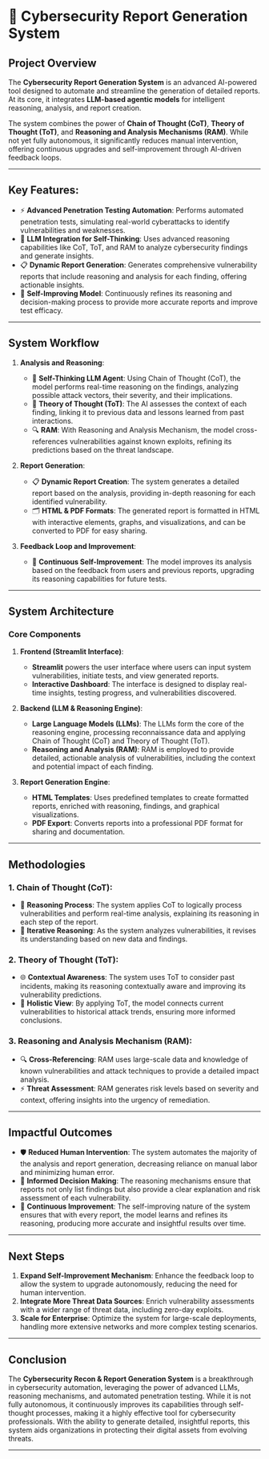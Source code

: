 # 🚀 **Cybersecurity Report Generation System** 

## **Project Overview**

The **Cybersecurity Report Generation System** is an advanced AI-powered tool designed to automate and streamline the generation of detailed reports. At its core, it integrates **LLM-based agentic models** for intelligent reasoning, analysis, and report creation. 

The system combines the power of **Chain of Thought (CoT)**, **Theory of Thought (ToT)**, and **Reasoning and Analysis Mechanisms (RAM)**. While not yet fully autonomous, it significantly reduces manual intervention, offering continuous upgrades and self-improvement through AI-driven feedback loops.

---

## **Key Features:**

- ⚡ **Advanced Penetration Testing Automation**: Performs automated penetration tests, simulating real-world cyberattacks to identify vulnerabilities and weaknesses.
- 🧠 **LLM Integration for Self-Thinking**: Uses advanced reasoning capabilities like CoT, ToT, and RAM to analyze cybersecurity findings and generate insights.
- 📋 **Dynamic Report Generation**: Generates comprehensive vulnerability reports that include reasoning and analysis for each finding, offering actionable insights.
- 🔄 **Self-Improving Model**: Continuously refines its reasoning and decision-making process to provide more accurate reports and improve test efficacy.

---

## **System Workflow**


1. **Analysis and Reasoning**:
    - 🤖 **Self-Thinking LLM Agent**: Using Chain of Thought (CoT), the model performs real-time reasoning on the findings, analyzing possible attack vectors, their severity, and their implications.
    - 🧠 **Theory of Thought (ToT)**: The AI assesses the context of each finding, linking it to previous data and lessons learned from past interactions.
    - 🔍 **RAM**: With Reasoning and Analysis Mechanism, the model cross-references vulnerabilities against known exploits, refining its predictions based on the threat landscape.

2. **Report Generation**:
    - 📋 **Dynamic Report Creation**: The system generates a detailed report based on the analysis, providing in-depth reasoning for each identified vulnerability.
    - 🗂️ **HTML & PDF Formats**: The generated report is formatted in HTML with interactive elements, graphs, and visualizations, and can be converted to PDF for easy sharing.

5. **Feedback Loop and Improvement**:
    - 🔄 **Continuous Self-Improvement**: The model improves its analysis based on the feedback from users and previous reports, upgrading its reasoning capabilities for future tests.

---

## **System Architecture**

### **Core Components**

1. **Frontend (Streamlit Interface)**:
   - **Streamlit** powers the user interface where users can input system vulnerabilities, initiate tests, and view generated reports.
   - **Interactive Dashboard**: The interface is designed to display real-time insights, testing progress, and vulnerabilities discovered.

2. **Backend (LLM & Reasoning Engine)**:
   - **Large Language Models (LLMs)**: The LLMs form the core of the reasoning engine, processing reconnaissance data and applying Chain of Thought (CoT) and Theory of Thought (ToT).
   - **Reasoning and Analysis (RAM)**: RAM is employed to provide detailed, actionable analysis of vulnerabilities, including the context and potential impact of each finding.
   
   
3. **Report Generation Engine**:
   - **HTML Templates**: Uses predefined templates to create formatted reports, enriched with reasoning, findings, and graphical visualizations.
   - **PDF Export**: Converts reports into a professional PDF format for sharing and documentation.

---


## **Methodologies**

### **1. Chain of Thought (CoT)**:
- 🧠 **Reasoning Process**: The system applies CoT to logically process vulnerabilities and perform real-time analysis, explaining its reasoning in each step of the report.
- 🔄 **Iterative Reasoning**: As the system analyzes vulnerabilities, it revises its understanding based on new data and findings.

### **2. Theory of Thought (ToT)**:
- 🌐 **Contextual Awareness**: The system uses ToT to consider past incidents, making its reasoning contextually aware and improving its vulnerability predictions.
- 🧩 **Holistic View**: By applying ToT, the model connects current vulnerabilities to historical attack trends, ensuring more informed conclusions.

### **3. Reasoning and Analysis Mechanism (RAM)**:
- 🔍 **Cross-Referencing**: RAM uses large-scale data and knowledge of known vulnerabilities and attack techniques to provide a detailed impact analysis.
- ⚡ **Threat Assessment**: RAM generates risk levels based on severity and context, offering insights into the urgency of remediation.

---

## **Impactful Outcomes**

- 🛡️ **Reduced Human Intervention**: The system automates the majority of the analysis and report generation, decreasing reliance on manual labor and minimizing human error.
- 🧠 **Informed Decision Making**: The reasoning mechanisms ensure that reports not only list findings but also provide a clear explanation and risk assessment of each vulnerability.
- 🔄 **Continuous Improvement**: The self-improving nature of the system ensures that with every report, the model learns and refines its reasoning, producing more accurate and insightful results over time.

---

## **Next Steps**

1. **Expand Self-Improvement Mechanism**: Enhance the feedback loop to allow the system to upgrade autonomously, reducing the need for human intervention.
2. **Integrate More Threat Data Sources**: Enrich vulnerability assessments with a wider range of threat data, including zero-day exploits.
3. **Scale for Enterprise**: Optimize the system for large-scale deployments, handling more extensive networks and more complex testing scenarios.

---

## **Conclusion**

The **Cybersecurity Recon & Report Generation System** is a breakthrough in cybersecurity automation, leveraging the power of advanced LLMs, reasoning mechanisms, and automated penetration testing. While it is not fully autonomous, it continuously improves its capabilities through self-thought processes, making it a highly effective tool for cybersecurity professionals. With the ability to generate detailed, insightful reports, this system aids organizations in protecting their digital assets from evolving threats.

---
